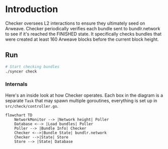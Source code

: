 # Introduction

Checker oversees L2 interactions to ensure they ultimately seed on Arweave. Checker periodically verifies each bundle sent to bundlr.network to see if it's reached the FINISHED state. It specifically checks bundles that were created at least 160 Arweave blocks before the current block height.

## Run

```bash
# Start checking bundles
./syncer check
```

### Internals

Here's an inside look at how Checker operates. Each box in the diagram is a separate `Task` that may spawn multiple goroutines, everything is set up in `src/check/controller.go`.


```mermaid
flowchart TD
    NetworkMonitor --> |Network height| Poller
    Database <--> |Load bundles| Poller
    Poller --> |Bundle Info| Checker
    Checker <-->|Bundle State| bundlr.network
    Checker -->|State| Store
    Store --> |State| Database
```
